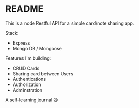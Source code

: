 # README 

This is a node Restful API for a simple card/note sharing app.

Stack:

* Express
* Mongo DB / Mongoose

Features I'm building:

* CRUD Cards
* Sharing card between Users
* Authentications
* Authorization
* Adminstration


A self-learning journal 😆 
